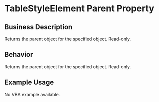 # TableStyleElement Parent Property

## Business Description
Returns the parent object for the specified object. Read-only.

## Behavior
Returns the parent object for the specified object. Read-only.

## Example Usage
No VBA example available.